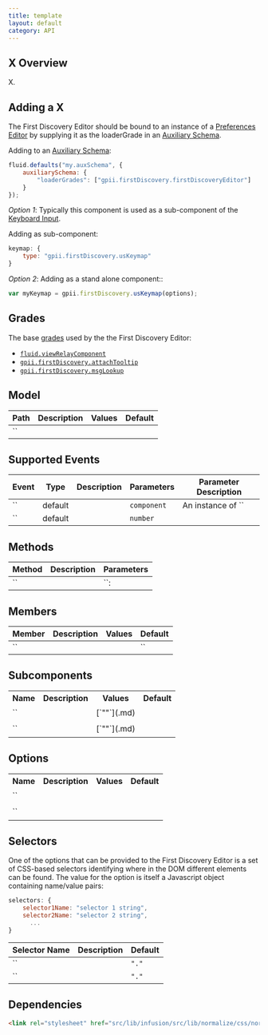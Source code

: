 ```yaml
---
title: template
layout: default
category: API
---
```


## X Overview

X.

## Adding a X

The First Discovery Editor should be bound to an instance of a
[Preferences Editor](http://docs.fluidproject.org/infusion/development/PreferencesEditor.html)
by supplying it as the loaderGrade in an
[Auxiliary Schema](http://docs.fluidproject.org/infusion/development/AuxiliarySchemaForPreferencesFramework.html).

Adding to an [Auxiliary Schema](http://docs.fluidproject.org/infusion/development/AuxiliarySchemaForPreferencesFramework.html):

```javascript
fluid.defaults("my.auxSchema", {
    auxiliarySchema: {
        "loaderGrades": ["gpii.firstDiscovery.firstDiscoveryEditor"]
    }
});
```

*Option 1*: Typically this component is used as a sub-component of the [Keyboard Input](keyboardInput.md).

Adding as sub-component:
```javascript
keymap: {
    type: "gpii.firstDiscovery.usKeymap"
}
```

*Option 2*: Adding as a stand alone component::
```javascript
var myKeymap = gpii.firstDiscovery.usKeymap(options);
```


## Grades

The base [grades](http://docs.fluidproject.org/infusion/development/ComponentGrades.html)
used by the the First Discovery Editor:

* [`fluid.viewRelayComponent`](http://docs.fluidproject.org/infusion/development/ComponentGrades.html)
* [`gpii.firstDiscovery.attachTooltip`](attachTooltip.md)
* [`gpii.firstDiscovery.msgLookup`](msgLookup.md)

## Model

| Path   | Description | Values | Default |
|--------|-------------|--------|---------|
| `` |  |  |   |

## Supported Events

| Event  | Type |Description | Parameters | Parameter Description |
|--------|------|------------|------------|-----------------------|
| `` | default |  | `component` |  An instance of `` |
| `` | default |  | `number` |   |

## Methods

| Method | Description | Parameters |
|--------|-------------|------------|
| `` |  | ``:  |

## Members

| Member   | Description | Values | Default |
|--------|-------------|--------|---------|
| `` |  |  |  `` |


## Subcomponents

<table>
    <tr><th>Name</th><th>Description</th><th>Values</th><th>Default</th></tr>
    <tr>
        <td>``</td>
        <td></td>
        <td>[`""`](.md)</td>
        <td>
        <pre><code></code></pre>
        </td>
    </tr>
    <tr>
        <td>``</td>
        <td></td>
        <td>[`""`](.md)</td>
        <td>
        <pre><code></code></pre>
        </td>
    </tr>
</table>

## Options

<table>
    <tr><th>Name</th><th>Description</th><th>Values</th><th>Default</th></tr>
    <tr>
        <td>``</td>
        <td></td>
        <td></td>
        <td>
        <pre><code></code></pre>
        </td>
    </tr>
    <tr>
        <td>``</td>
        <td></td>
        <td></td>
        <td>
        <pre><code></code></pre>
        </td>
    </tr>
</table>

## Selectors

One of the options that can be provided to the First Discovery Editor is a set of CSS-based
selectors identifying where in the DOM different elements can be found. The value for the option
is itself a Javascript object containing name/value pairs:

```javascript
selectors: {
    selector1Name: "selector 1 string",
    selector2Name: "selector 2 string",
      ...
}
```

| Selector Name | Description | Default |
|---------------|-------------|---------|
| `` |  | `"."` |
| `` |  | `"."` |

## Dependencies

```html
<link rel="stylesheet" href="src/lib/infusion/src/lib/normalize/css/normalize.css" />
```

